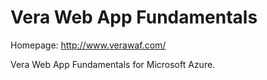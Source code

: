 Vera Web App Fundamentals
=========================

Homepage: http://www.verawaf.com/

Vera Web App Fundamentals for Microsoft Azure.
